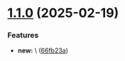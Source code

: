 # [1.1.0](https://github.com/leocodeio/semantic-release-local/compare/v1.0.0...v1.1.0) (2025-02-19)


### Features

* **new:** \ ([66fb23a](https://github.com/leocodeio/semantic-release-local/commit/66fb23a185020935197d02cb6f8641e2dc6f3664))
